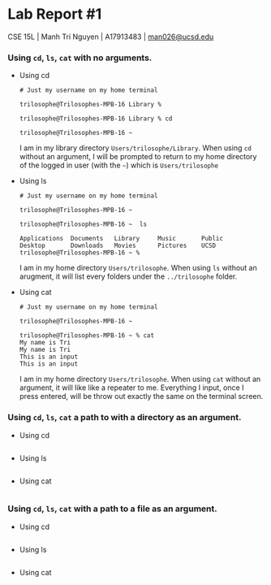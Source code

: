 # Lab Report #1
CSE 15L | Manh Tri Nguyen | A17913483 | man026@ucsd.edu

### Using `cd`, `ls`, `cat` with no arguments.
- Using cd
  ```
  # Just my username on my home terminal
  
  trilosophe@Trilosophes-MPB-16 Library %

  trilosophe@Trilosophes-MPB-16 Library % cd

  trilosophe@Trilosophes-MPB-16 ~  
  ```
  I am in my library directory `Users/trilosophe/Library`. When using `cd` without an argument, I will be prompted to return to my home directory of the logged in user (with the `~`) which is
  `Users/trilosophe`
  
- Using ls
  ```
  # Just my username on my home terminal
  
  trilosophe@Trilosophes-MPB-16 ~

  trilosophe@Trilosophes-MPB-16 ~  ls

  Applications	Documents	Library		Music		Public
  Desktop		Downloads	Movies		Pictures	UCSD
  trilosophe@Trilosophes-MPB-16 ~ %
  ```
  I am in my home directory `Users/trilosophe`. When using `ls` without an arugment, it will list every folders under the `../trilosophe` folder.

- Using cat
  ```
  # Just my username on my home terminal
  
  trilosophe@Trilosophes-MPB-16 ~

  trilosophe@Trilosophes-MPB-16 ~ % cat
  My name is Tri
  My name is Tri
  This is an input
  This is an input
  
  ```
  I am in my home directory `Users/trilosophe`. When using `cat` without an argument, it will like like a repeater to me. Everything I input, once I press entered, will be throw out exactly the same on the terminal screen.
  
### Using `cd`, `ls`, `cat` a path to with a directory as an argument.
- Using cd
  ```
  ```
- Using ls
  ```
  ```
- Using cat
  ```
  ```
  
### Using `cd`, `ls`, `cat` with a path to a file as an argument.
- Using cd
  ```
  ```
- Using ls
  ```
  ```
- Using cat
  ```
  ```
